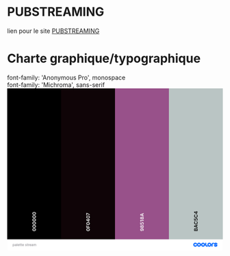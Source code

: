 # PUBSTREAMING

lien pour le site [PUBSTREAMING](https://theocou.github.io/pubstream/index.html)

# Charte graphique/typographique
font-family: 'Anonymous Pro', monospace <br>
font-family: 'Michroma', sans-serif
![palettestream.png](./asset/palettestream.png)